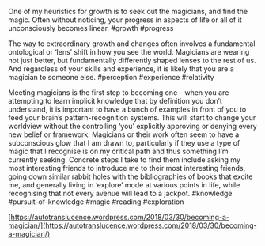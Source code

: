 One of my heuristics for growth is to seek out the magicians, and find the magic. Often without noticing, your progress in aspects of life or all of it unconsciously becomes linear.
#growth #progress 
 
The way to extraordinary growth and changes often involves a fundamental ontological or ‘lens’ shift in how you see the world. Magicians are wearing not just better, but fundamentally differently shaped lenses to the rest of us. And regardless of your skills and experience, it is likely that you are a magician to someone else. 
#perception #experience #relativity 

Meeting magicians is the first step to becoming one – when you are attempting to learn implicit knowledge that by definition you don’t understand, it is important to have a bunch of examples in front of you to feed your brain’s pattern-recognition systems. This will start to change your worldview without the controlling ‘you’ explicitly approving or denying every new belief or framework. Magicians or their work often seem to have a subconscious glow that I am drawn to, particularly if they use a type of magic that I recognise is on my critical path and thus something I’m currently seeking. Concrete steps I take to find them include asking my most interesting friends to introduce me to their most interesting friends, going down similar rabbit holes with the bibliographies of books that excite me, and generally living in ‘explore’ mode at various points in life, while recognising that not every avenue will lead to a jackpot. 
#knowledge #pursuit-of-knowledge #magic #reading #exploration 


[https://autotranslucence.wordpress.com/2018/03/30/becoming-a-magician/](https://autotranslucence.wordpress.com/2018/03/30/becoming-a-magician/)
